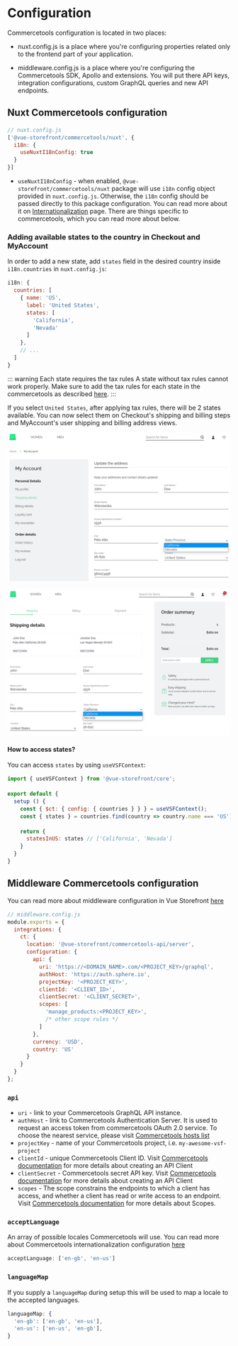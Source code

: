# Configuration


Commercetools configuration is located in two places:

- nuxt.config.js is a place where you're configuring properties related only to the frontend part of your application.

- middleware.config.js is a place where you're configuring the Commercetools SDK, Apollo and extensions. You will put there API keys, integration configurations, custom GraphQL queries and new API endpoints.

## Nuxt Commercetools configuration

```js
// nuxt.config.js
['@vue-storefront/commercetools/nuxt', {
  i18n: {
    useNuxtI18nConfig: true
  }
}]
```

- `useNuxtI18nConfig` - when enabled, `@vue-storefront/commercetools/nuxt` package will use `i18n` config object provided in `nuxt.config.js`. Otherwise, the `i18n` config should be passed directly to this package configuration. You can read more about it on [Internationalization](../advanced/internationalization.md) page. There are things specific to commercetools, which you can read more about below.

### Adding available states to the country in Checkout and MyAccount
In order to add a new state, add `states` field in the desired country inside `i18n.countries` in `nuxt.config.js`:
```js
i18n: {
  countries: [
    { name: 'US',
      label: 'United States',
      states: [
        'California',
        'Nevada'
      ]
    },
    // ...
  ]
}
```
::: warning Each state requires the tax rules
A state without tax rules cannot work properly. Make sure to add the tax rules for each state in the commercetools as described [here](https://docs.commercetools.com/merchant-center/project-settings#configuring-taxes).
:::

If you select `United States`, after applying tax rules, there will be 2 states available. You can now select them on Checkout's shipping and billing steps and MyAccount's user shipping and billing address views.

![comercetools states on my account](./../images/ct-states-myaccount.png)

![comercetools states on the checkout](./../images/ct-states-checkout.png)

#### How to access states?

You can access `states` by using `useVSFContext`:
```js
import { useVSFContext } from '@vue-storefront/core';

export default {
  setup () {
    const { $ct: { config: { countries } } } = useVSFContext();
    const { states } = countries.find(country => country.name === 'US');
    
    return {
      statesInUS: states // ['California', 'Nevada']
    }
  }
}

```

## Middleware Commercetools configuration

You can read more about middleware configuration in Vue Storefront [here](../advanced/server-middleware.md#configuration)

```js
// middleware.config.js
module.exports = {
  integrations: {
    ct: {
      location: '@vue-storefront/commercetools-api/server',
      configuration: {
        api: {
          uri: 'https://<DOMAIN_NAME>.com/<PROJECT_KEY>/graphql',
          authHost: 'https://auth.sphere.io',
          projectKey: '<PROJECT_KEY>',
          clientId: '<CLIENT_ID>',
          clientSecret: '<CLIENT_SECRET>',
          scopes: [
            'manage_products:<PROJECT_KEY>',
            /* other scope rules */
          ]
        },
        currency: 'USD',
        country: 'US'
      }
    }
  }
};
```

### `api`

- `uri` - link to your Commercetools GraphQL API instance.
- `authHost` - link to Commercetools Authentication Server. It is used to request an access token from commercetools OAuth 2.0 service. To choose the nearest service, please visit [Commercetools hosts list](https://docs.commercetools.com/api/authorization)
- `projectKey` - name of your Commercetools project, i.e. `my-awesome-vsf-project`
- `clientId` - unique Commercetools Client ID. Visit [Commercetools documentation](https://docs.commercetools.com/tutorials/getting-started#creating-an-api-client) for more details about creating an API Client
- `clientSecret` - Commercetools secret API key. Visit [Commercetools documentation](https://docs.commercetools.com/tutorials/getting-started#creating-an-api-client) for more details about creating an API Client
- `scopes` - The scope constrains the endpoints to which a client has access, and whether a client has read or write access to an endpoint. Visit [Commercetools documentation](https://docs.commercetools.com/api/scopes#top) for more details about Scopes.

### `acceptLanguage`

An array of possible locales Commercetools will use. You can read more about Commercetools internationalization configuration [here](https://docs.commercetools.com/api/projects/orders-import#language-filtering)

```js
acceptLanguage: ['en-gb', 'en-us']
```

### `languageMap`

If you supply a `languageMap` during setup this will be used to map a locale to the accepted languages.

```js
languageMap: {
  'en-gb': ['en-gb', 'en-us'],
  'en-us': ['en-us', 'en-gb'],
}
```
